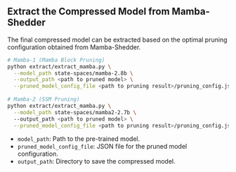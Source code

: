 ## Extract the Compressed Model from Mamba-Shedder

The final compressed model can be extracted based on the optimal pruning configuration obtained from Mamba-Shedder.

```bash
# Mamba-1 (Mamba Block Pruning)
python extract/extract_mamba.py \
  --model_path state-spaces/mamba-2.8b \
  --output_path <path to pruned model> \
  --pruned_model_config_file <path to pruning result>/pruning_config.json # Or specify the config file of a pruning step from the `pruned_model_configs` folder, e.g., <path to pruning result>/pruned_model_configs/config.mamba_block.${eval_step}.json
  
# Mamba-2 (SSM Pruning)
python extract/extract_mamba.py \
  --model_path state-spaces/mamba2-2.7b \ 
  --output_path <path to pruned model> \
  --pruned_model_config_file <path to pruning result>/pruning_config.json # Or specify the config file of a pruning step from the `pruned_model_configs` folder, e.g., <path to pruning result>/pruned_model_configs/config.ssm.${eval_step}.json
  ```

- `model_path`: Path to the pre-trained model.
- `pruned_model_config_file`: JSON file for the pruned model configuration.
- `output_path`: Directory to save the compressed model.
